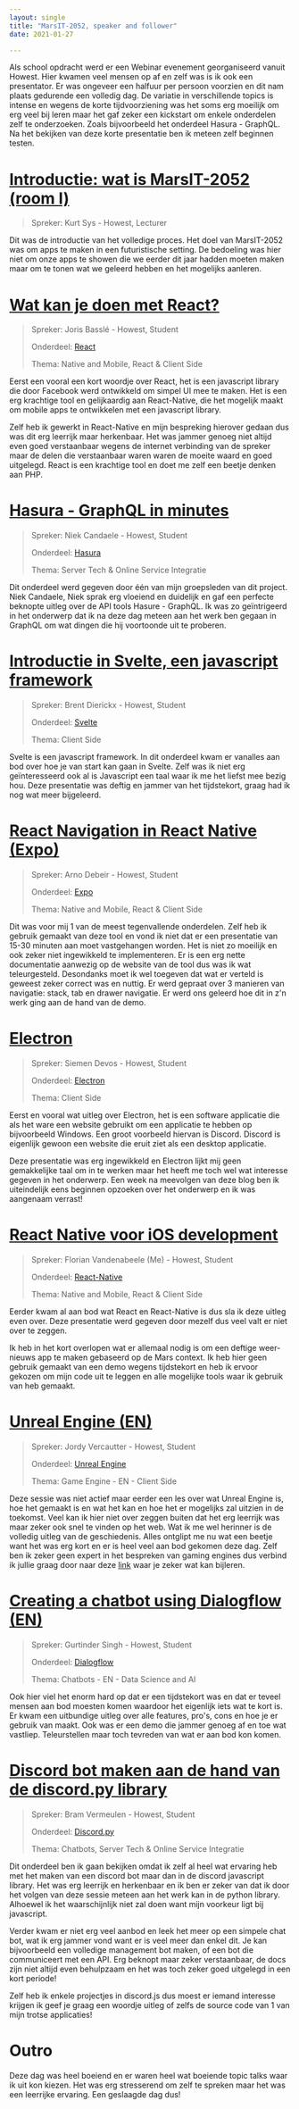 ```yaml
---
layout: single
title: "MarsIT-2052, speaker and follower"
date: 2021-01-27

---
```


Als school opdracht werd er een Webinar evenement georganiseerd vanuit Howest. Hier kwamen veel mensen op af en zelf was is ik ook een presentator. Er was ongeveer een halfuur per persoon voorzien en dit nam plaats gedurende een volledig dag. De variatie in verschillende topics is intense en wegens de korte tijdvoorziening was het soms erg moeilijk om erg veel bij leren maar het gaf zeker een kickstart om enkele onderdelen zelf te onderzoeken. Zoals bijvoorbeeld het onderdeel Hasura - GraphQL. Na het bekijken van deze korte presentatie ben ik meteen zelf beginnen testen. 

# [Introductie: wat is MarsIT-2052 (room I)](https://whova.com/embedded/session/marsi_202101/1467884)

> Spreker: Kurt Sys - Howest, Lecturer

Dit was de introductie van het volledige proces. Het doel van MarsIT-2052 was om apps te maken in een futuristische setting. De bedoeling was hier niet om onze apps te showen die we eerder dit jaar hadden moeten maken maar om te tonen wat we geleerd hebben en het mogelijks aanleren. 

# [Wat kan je doen met React?](https://whova.com/embedded/session/marsi_202101/1390886)

> Spreker: Joris Basslé - Howest, Student
>
> Onderdeel: [React](https://reactjs.org/)
>
> Thema: Native and Mobile, React & Client Side

Eerst een vooral een kort woordje over React, het is een javascript library die door Facebook werd ontwikkeld om simpel UI mee te maken. Het is een erg krachtige tool en gelijkaardig aan React-Native, die het mogelijk maakt om mobile apps te ontwikkelen met een javascript library.

Zelf heb ik gewerkt in React-Native en mijn bespreking hierover gedaan dus was dit erg leerrijk maar herkenbaar. Het was jammer genoeg niet altijd even goed verstaanbaar wegens de internet verbinding van de spreker maar de delen die verstaanbaar waren waren de moeite waard en goed uitgelegd. React is een krachtige tool en doet me zelf een beetje denken aan PHP. 

# [Hasura - GraphQL in minutes](https://whova.com/embedded/session/marsi_202101/1391127)

> Spreker: Niek Candaele - Howest, Student
>
> Onderdeel: [Hasura](https://hasura.io/)
>
> Thema: Server Tech & Online Service Integratie

Dit onderdeel werd gegeven door één van mijn groepsleden van dit project. Niek Candaele, Niek sprak erg vloeiend en duidelijk en gaf een perfecte beknopte uitleg over de API tools Hasure - GraphQL. Ik was zo geïntrigeerd in het onderwerp dat ik na deze dag meteen aan het werk ben gegaan in GraphQL om wat dingen die hij voortoonde uit te proberen. 

# [Introductie in Svelte, een javascript framework](https://whova.com/embedded/session/marsi_202101/1391132)

> Spreker: Brent Dierickx - Howest, Student
>
> Onderdeel: [Svelte](https://svelte.dev/)
>
> Thema: Client Side

Svelte is een javascript framework. In dit onderdeel kwam er vanalles aan bod over hoe je van start kan gaan in Svelte. Zelf was ik niet erg geïnteresseerd ook al is Javascript een taal waar ik me het liefst mee bezig hou. Deze presentatie was deftig en jammer van het tijdstekort, graag had ik nog wat meer bijgeleerd.

# [React Navigation in React Native (Expo)](https://whova.com/embedded/session/marsi_202101/1391165)

> Spreker: Arno Debeir - Howest, Student
>
> Onderdeel: [Expo](https://expo.io/)
>
> Thema: Native and Mobile, React & Client Side

Dit was voor mij 1 van de meest tegenvallende onderdelen. Zelf heb ik gebruik gemaakt van deze tool en vond ik niet dat er een presentatie van 15-30 minuten aan moet vastgehangen worden. Het is niet zo moeilijk en ook zeker niet ingewikkeld te implementeren. Er is een erg nette documentatie aanwezig op de website van de tool dus was ik wat teleurgesteld. Desondanks moet ik wel toegeven dat wat er verteld is geweest zeker correct was en nuttig. Er werd gepraat over 3 manieren van navigatie: stack, tab en drawer navigatie. Er werd ons geleerd hoe dit in z'n werk ging aan de hand van de demo. 

# [Electron](https://whova.com/embedded/session/marsi_202101/1391171)

> Spreker: Siemen Devos - Howest, Student
>
> Onderdeel: [Electron](https://www.electronjs.org/)
>
> Thema: Client Side

Eerst en vooral wat uitleg over Electron, het is een software applicatie die als het ware een website gebruikt om een applicatie te hebben op bijvoorbeeld Windows. Een groot voorbeeld hiervan is Discord. Discord is eigenlijk gewoon een website die eruit ziet als een desktop applicatie. 

Deze presentatie was erg ingewikkeld en Electron lijkt mij geen gemakkelijke taal om in te werken maar het heeft me toch wel wat interesse gegeven in het onderwerp. Een week na meevolgen van deze blog ben ik uiteindelijk eens beginnen opzoeken over het onderwerp en ik was aangenaam verrast!

# [React Native voor iOS development](https://whova.com/embedded/session/marsi_202101/1391174)

> Spreker: Florian Vandenabeele (Me) - Howest, Student
>
> Onderdeel: [React-Native](https://reactnative.dev/)
>
> Thema: Native and Mobile, React & Client Side

Eerder kwam al aan bod wat React en React-Native is dus sla ik deze uitleg even over. Deze presentatie werd gegeven door mezelf dus veel valt er niet over te zeggen. 

Ik heb in het kort overlopen wat er allemaal nodig is om een deftige weer-nieuws app te maken gebaseerd op de Mars context. Ik heb hier geen gebruik gemaakt van een demo wegens tijdstekort en heb ik ervoor gekozen om mijn code uit te leggen en alle mogelijke tools waar ik gebruik van heb gemaakt. 

# [Unreal Engine (EN)](https://whova.com/embedded/session/marsi_202101/1391177)

> Spreker: Jordy Vercautter - Howest, Student
>
> Onderdeel: [Unreal Engine](https://www.unrealengine.com/en-US/)
>
> Thema: Game Engine - EN - Client Side

Deze sessie was niet actief maar eerder een les over wat Unreal Engine is, hoe het gemaakt is en wat het kan en hoe het er mogelijks zal uitzien in de toekomst. Veel kan ik hier niet over zeggen buiten dat het erg leerrijk was maar zeker ook snel te vinden op het web. Wat ik me wel herinner is de volledig uitleg van de geschiedenis. Alles ontglipt me nu wat een beetje want het was erg kort en er is heel veel aan bod gekomen deze dag. Zelf ben ik zeker geen expert in het bespreken van gaming engines dus verbind ik jullie graag door naar deze [link](https://www.youtube.com/watch?v=uQu82AmuuEk) waar je zeker wat kan bijleren. 

# [Creating a chatbot using Dialogflow (EN)](https://whova.com/embedded/session/marsi_202101/1391184)

> Spreker: Gurtinder Singh - Howest, Student
>
> Onderdeel: [Dialogflow](https://cloud.google.com/dialogflow/?utm_source=google&utm_medium=cpc&utm_campaign=emea-be-all-en-dr-bkws-all-all-trial-e-gcp-1010042&utm_content=text-ad-none-any-DEV_c-CRE_501794552293-ADGP_Hybrid%20%7C%20BKWS%20-%20EXA%20%7C%20Txt%20~%20AI%20%26%20ML%20~%20Dialogflow%23v2-KWID_43700061569905041-kwd-473320480267-userloc_9040097&utm_term=KW_dialogflow-NET_g-PLAC_&gclid=CjwKCAjwpKCDBhBPEiwAFgBzj9qj-5VjO81EbKUN_Uzlb2MXrqxLLq-AhCrg0SZoB22mDJTm6gXaThoCW7YQAvD_BwE&gclsrc=aw.ds)
>
> Thema: Chatbots - EN - Data Science and AI

Ook hier viel het enorm hard op dat er een tijdstekort was en dat er teveel mensen aan bod moesten komen waardoor het eigenlijk iets wat te kort is. Er kwam een uitbundige uitleg over alle features, pro's, cons en hoe je er gebruik van maakt. Ook was er een demo die jammer genoeg af en toe wat vastliep. Teleurstellen maar toch tevreden van wat er  aan bod kon komen. 

# [Discord bot maken aan de hand van de discord.py library](https://whova.com/embedded/session/marsi_202101/1391112)

> Spreker: Bram Vermeulen - Howest, Student
>
> Onderdeel: [Discord.py](https://discordpy.readthedocs.io/en/latest/)
>
> Thema: Chatbots, Server Tech & Online Service Integratie

Dit onderdeel ben ik gaan bekijken omdat ik zelf al heel wat ervaring heb met het maken van een discord bot maar dan in de discord javascript library. Het was erg leerrijk en herkenbaar en ik ben er zeker van dat ik door het volgen van deze sessie meteen aan het werk kan in de python library. Alhoewel ik het waarschijnlijk niet zal doen want mijn voorkeur ligt bij javascript. 

Verder kwam er niet erg veel aanbod en leek het meer op een simpele chat bot, wat ik erg jammer vond want er is veel meer dan enkel dit. Je kan bijvoorbeeld een volledige management bot maken, of een bot die communiceert met een API. Erg beknopt maar zeker verstaanbaar, de docs zijn niet altijd even behulpzaam en het was toch zeker goed uitgelegd in een kort periode!

Zelf heb ik enkele projectjes in discord.js dus moest er iemand interesse krijgen ik geef je graag een woordje uitleg of zelfs de source code van 1 van mijn trotse applicaties!

# Outro

Deze dag was heel boeiend en er waren heel wat boeiende topic talks waar ik uit kon kiezen. Het was erg stresserend om zelf te spreken maar het was een leerrijke ervaring. Een geslaagde dag dus!